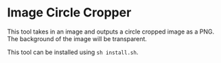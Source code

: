 # Image Circle Cropper

This tool takes in an image and outputs a circle cropped image as a PNG. The background of the image will be transparent.

This tool can be installed using `sh install.sh`. 
